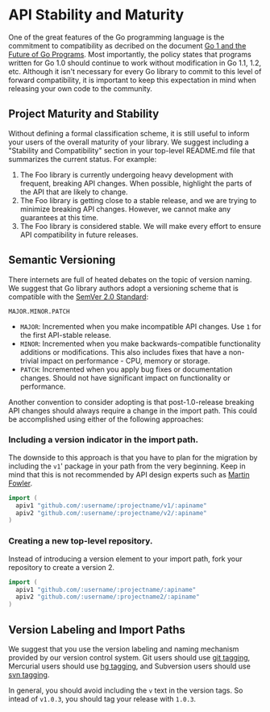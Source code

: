 # API Stability and Maturity

One of the great features of the Go programming language is the commitment to
compatibility as decribed on the document [Go 1 and the Future of Go
Programs](https://golang.org/doc/go1compat). Most importantly, the policy states
that programs written for Go 1.0 should continue to work without modification in
Go 1.1, 1.2, etc. Although it isn't necessary for every Go library to commit to
this level of forward compatibility, it is important to keep this expectation in
mind when releasing your own code to the community. 

## Project Maturity and Stability

Without defining a formal classification scheme, it is still useful to inform
your users of the overall maturity of your library. We suggest including a
"Stability and Compatibility" section in your top-level README.md file that
summarizes the current status. For example: 

1. The Foo library is currently undergoing heavy development with frequent,
breaking API changes. When possible, highlight the parts of the API that are
likely to change. 
2. The Foo library is getting close to a stable release, and we are trying to
minimize breaking API changes. However, we cannot make any guarantees at this
time.
3. The Foo library is considered stable. We will make every effort to ensure API
compatibility in future releases.

## Semantic Versioning

There internets are full of heated debates on the topic of version naming. We
suggest that Go library authors adopt a versioning scheme that is compatible
with the [SemVer 2.0 Standard](http://semver.org): 
```text
MAJOR.MINOR.PATCH
```

* `MAJOR`: Incremented when you make incompatible API changes. 
Use `1` for the first API-stable release.
* `MINOR`: Incremented when you make backwards-compatible functionality
additions or modifications. This also includes fixes that have a non-trivial
impact on performance - CPU, memory or storage. 
* `PATCH`: Incremented when you apply bug fixes or documentation changes. 
Should not have significant impact on functionality or performance.

Another convention to consider adopting is that post-1.0-release breaking API
changes should always require a change in the import path. This could be
accomplished using either of the following approaches: 

### Including a version indicator in the import path. 

The downside to this approach is that you have to plan for the migration by
including the `v1`' package in your path from the very beginning. Keep in mind
that this is not recommended by API design experts such as [Martin
Fowler](http://martinfowler.com/articles/enterpriseREST.html). 

```go
import (
  apiv1 "github.com/:username/:projectname/v1/:apiname"
  apiv2 "github.com/:username/:projectname/v2/:apiname"
)
```

### Creating a new top-level repository.

Instead of introducing a version element to your import path, fork your
repository to create a version 2. 

```go
import (
  apiv1 "github.com/:username/:projectname/:apiname"
  apiv2 "github.com/:username/:projectname2/:apiname"
)
```

## Version Labeling and Import Paths

We suggest that you use the version labeling and naming mechanism provided by
our version control system. Git users should use [git
tagging](https://git-scm.com/book/en/v2/Git-Basics-Tagging), Mercurial users
should use [hg tagging](https://mercurial.selenic.com/wiki/Tag), and Subversion
users should use [svn
tagging](http://svnbook.red-bean.com/en/1.7/svn-book.html#svn.branchmerge.tags). 

In general, you should avoid including the `v` text in the version tags. So
intead of `v1.0.3`, you should tag your release with `1.0.3`. 
